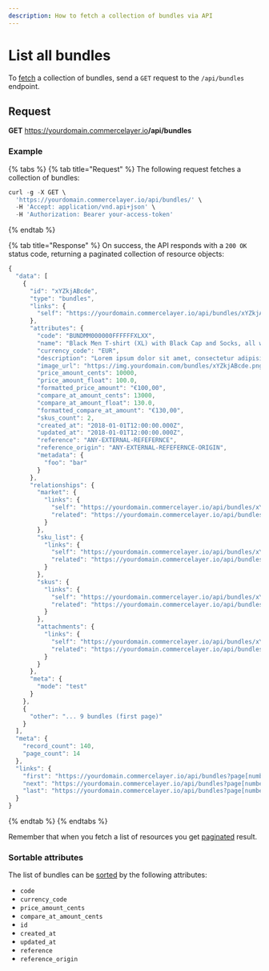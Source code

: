 ```yaml
---
description: How to fetch a collection of bundles via API
---
```


# List all bundles

To <a href="https://docs.commercelayer.io/developers/fetching-resources" target="_blank">fetch</a> a collection of bundles, send a `GET` request to the `/api/bundles` endpoint.

## Request

**GET** https://yourdomain.commercelayer.io<b>/api/bundles</b>

### **Example**

{% tabs %}
{% tab title="Request" %}
The following request fetches a collection of bundles:

```javascript
curl -g -X GET \
  'https://yourdomain.commercelayer.io/api/bundles/' \
  -H 'Accept: application/vnd.api+json' \
  -H 'Authorization: Bearer your-access-token'
```
{% endtab %}

{% tab title="Response" %}
On success, the API responds with a `200 OK` status code, returning a paginated collection of resource objects:

```javascript
{
  "data": [
    {
      "id": "xYZkjABcde",
      "type": "bundles",
      "links": {
        "self": "https://yourdomain.commercelayer.io/api/bundles/xYZkjABcde"
      },
      "attributes": {
        "code": "BUNDMM000000FFFFFFXLXX",
        "name": "Black Men T-shirt (XL) with Black Cap and Socks, all with White Logo",
        "currency_code": "EUR",
        "description": "Lorem ipsum dolor sit amet, consectetur adipisicing elit, sed do eiusmod tempor incididunt ut labore et dolore magna aliqua.",
        "image_url": "https://img.yourdomain.com/bundles/xYZkjABcde.png",
        "price_amount_cents": 10000,
        "price_amount_float": 100.0,
        "formatted_price_amount": "€100,00",
        "compare_at_amount_cents": 13000,
        "compare_at_amount_float": 130.0,
        "formatted_compare_at_amount": "€130,00",
        "skus_count": 2,
        "created_at": "2018-01-01T12:00:00.000Z",
        "updated_at": "2018-01-01T12:00:00.000Z",
        "reference": "ANY-EXTERNAL-REFEFERNCE",
        "reference_origin": "ANY-EXTERNAL-REFEFERNCE-ORIGIN",
        "metadata": {
          "foo": "bar"
        }
      },
      "relationships": {
        "market": {
          "links": {
            "self": "https://yourdomain.commercelayer.io/api/bundles/xYZkjABcde/relationships/market",
            "related": "https://yourdomain.commercelayer.io/api/bundles/xYZkjABcde/market"
          }
        },
        "sku_list": {
          "links": {
            "self": "https://yourdomain.commercelayer.io/api/bundles/xYZkjABcde/relationships/sku_list",
            "related": "https://yourdomain.commercelayer.io/api/bundles/xYZkjABcde/sku_list"
          }
        },
        "skus": {
          "links": {
            "self": "https://yourdomain.commercelayer.io/api/bundles/xYZkjABcde/relationships/skus",
            "related": "https://yourdomain.commercelayer.io/api/bundles/xYZkjABcde/skus"
          }
        },
        "attachments": {
          "links": {
            "self": "https://yourdomain.commercelayer.io/api/bundles/xYZkjABcde/relationships/attachments",
            "related": "https://yourdomain.commercelayer.io/api/bundles/xYZkjABcde/attachments"
          }
        }
      },
      "meta": {
        "mode": "test"
      }
    },
    {
      "other": "... 9 bundles (first page)"
    }
  ],
  "meta": {
    "record_count": 140,
    "page_count": 14
  },
  "links": {
    "first": "https://yourdomain.commercelayer.io/api/bundles?page[number]=1&page[size]=10",
    "next": "https://yourdomain.commercelayer.io/api/bundles?page[number]=2&page[size]=10",
    "last": "https://yourdomain.commercelayer.io/api/bundles?page[number]=14&page[size]=10"
  }
}
```
{% endtab %}
{% endtabs %}

Remember that when you fetch a list of resources you get <a href="https://docs.commercelayer.io/developers/pagination" target="_blank">paginated</a> result.

### Sortable attributes

The list of bundles can be <a href="https://docs.commercelayer.io/developers/sorting-results" target="_blank">sorted</a> by the following attributes:

* `code`
* `currency_code`
* `price_amount_cents`
* `compare_at_amount_cents`
* `id`
* `created_at`
* `updated_at`
* `reference`
* `reference_origin`


